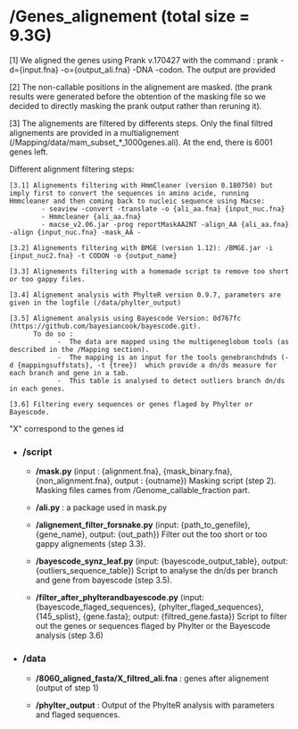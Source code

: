 # /Genes_alignement (total size = 9.3G)

[1] We aligned the genes using Prank v.170427 with the command : prank -d={input.fna} -o={output_ali.fna} -DNA -codon. The output are provided

[2] The non-callable positions in the alignement are masked. (the prank results were generated before the obtention of the masking file so we decided to directly masking the prank output rather than reruning it).

[3] The alignements are filtered by differents steps. Only the final filtred alignements are provided in a multialignement (/Mapping/data/mam_subset_*_1000genes.ali).
At the end, there is 6001 genes left.

Different alignment filtering steps:

   	[3.1] Alignements filtering with HmmCleaner (version 0.180750) but imply first to convert the sequences in amino acide, running Hmmcleaner and then coming back to nucleic sequence using Macse:
    		- seaview -convert -translate -o {ali_aa.fna} {input_nuc.fna}
        	- Hmmcleaner {ali_aa.fna}
        	- macse_v2.06.jar -prog reportMaskAA2NT -align_AA {ali_aa.fna} -align {input_nuc.fna} -mask_AA -
 
   	[3.2] Alignements filtering with BMGE (version 1.12): /BMGE.jar -i {input_nuc2.fna} -t CODON -o {output_name}

   	[3.3] Alignements filtering with a homemade script to remove too short or too gappy files.

   	[3.4] Alignement analysis with PhylteR version 0.9.7, parameters are given in the logfile (/data/phylter_output)

   	[3.5] Alignement analysis using Bayescode Version: 0d767fc (https://github.com/bayesiancook/bayescode.git).
 	      To do so :
                -  The data are mapped using the multigeneglobom tools (as described in the /Mapping section). 
                -  The mapping is an input for the tools genebranchdnds (-d {mappingsuffstats}, -t {tree})  which provide a dn/ds measure for each branch and gene in a tab.
                -  This table is analysed to detect outliers branch dn/ds in each genes.

   	[3.6] Filtering every sequences or genes flaged by Phylter or Bayescode.

"X" correspond to the genes id

- ### **/script**

	- **/mask.py** (input : {alignment.fna}, {mask_binary.fna}, {non_alignment.fna}, output : {outname})
   	Masking script (step 2). Masking files cames from /Genome_callable_fraction part.

	- **/ali.py** : a package used in mask.py

	- **/alignement_filter_forsnake.py** (input: {path_to_genefile}, {gene_name}, output: {out_path})
   	Filter out the too short or too gappy alignements (step 3.3).

	- **/bayescode_synz_leaf.py** (input: {bayescode_output_table}, output: {outliers_sequence_table})
  	Script to analyse the dn/ds per branch and gene from bayescode (step 3.5). 

	- **/filter_after_phylterandbayescode.py** (input: {bayescode_flaged_sequences}, {phylter_flaged_sequences}, {145_splist}, {gene.fasta}; output: {filtred_gene.fasta})
  	Script to filter out the genes or sequences flaged by Phylter or the Bayescode analysis (step 3.6) 

- ### **/data**

	- **/8060_aligned_fasta/X_filtred_ali.fna** : genes after alignement (output of step 1)

	- **/phylter_output** : Output of the PhylteR analysis with parameters and flaged sequences.
